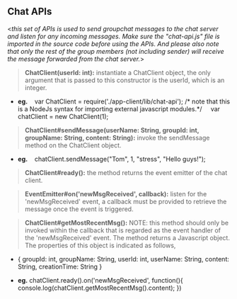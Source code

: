 **Chat APIs**
----
  <_this set of APIs is used to send groupchat messages to the chat server and listen for any incoming messages. Make sure the "chat-api.js" file is imported in the source code before using the APIs. And please also note that only the rest of the group members (not including sender) will receive the message forwarded from the chat server._>

> **ChatClient(userId: int):**
  instantiate a ChatClient object, the only argument that is passed to this constructor is the userId, which is an integer. 
+ **eg.** &nbsp;&nbsp;  var ChatClient = require('./app-client/lib/chat-api'); /* note that this is a NodeJs syntax for importing external javascript modules.*/ &nbsp;&nbsp;&nbsp;
var chatClient = new ChatClient(1);

  
> **ChatClient#sendMessage(userName: String, groupId: int, groupName: String, content: String):**
 invoke the sendMessage method on the ChatClient object. 
+ **eg.** &nbsp;&nbsp; chatClient.sendMessage("Tom", 1, "stress", "Hello guys!");

> **ChatClient#ready():**
the method returns the event emitter of the chat client.

> **EventEmitter#on('newMsgReceived', callback):**
 listen for the 'newMsgReceived' event, a callback must be provided to retrieve the message once the event is triggered.

> **ChatClient#getMostRecentMsg():**
NOTE: this method should only be invoked within the callback that is regarded as the event handler of the 'newMsgReceived' event. The method returns a Javascript object. The properties of this object is indicated as follows,
* { groupId: int, groupName: String, userId: int, userName: String, content: String, creationTime: String }
+ **eg.** chatClient.ready().on('newMsgReceived', function(){
    console.log(chatClient.getMostRecentMsg().content);
 })
